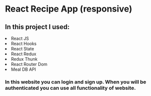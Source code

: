 <h1> 
React Recipe App  (responsive)
</h1>
<h2>In this project I used:</h2>
<li>React JS</li>
<li>React Hooks</li>
<li>React State</li>
<li>React Redux</li>
<li>Redux Thunk</li>
<li>React Router Dom</li>
<li>Meal DB API</li>

<h3> In this website you can login and sign up. When you will be authenticated you can use all functionality of website.</h3> 

